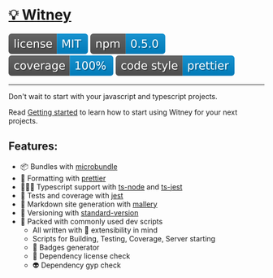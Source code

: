 # [💡 Witney](https://github.com/witneyjs/witney)

[![](assets/badge.license.svg)](https://opensource.org/licenses/MIT)
[![](assets/badge.npm.svg)](https://www.npmjs.com/package/witney)
![](assets/badge.coverage.svg)
[![](assets/badge.style.svg)](https://prettier.io/)

---

Don't wait to start with your javascript and typescript projects.

Read [Getting started](http://www.witneyjs.com/getting_started.html) to learn how to start using Witney for your next projects.

## Features:

- 📦 Bundles with [microbundle](https://github.com/developit/microbundle)
- 🧹 Formatting with [prettier](https://github.com/prettier/prettier)
- 👨🏼‍⚖️ Typescript support with [ts-node](https://github.com/TypeStrong/ts-node) and [ts-jest](https://github.com/kulshekhar/ts-jest)
- 📏 Tests and coverage with [jest](https://github.com/facebook/jest)
- 🧢 Markdown site generation with [mallery](https://github.com/malleryjs/mallery/)
- 🎰 Versioning with [standard-version](https://github.com/conventional-changelog/standard-version)
- 🧰 Packed with commonly used dev scripts
  - All written with 🧩 extensibility in mind
  - Scripts for Building, Testing, Coverage, Server starting
  - 🔖 Badges generator
  - 🧐 Dependency license check
  - 👽 Dependency gyp check
